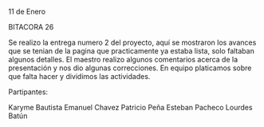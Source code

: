 11 de Enero

BITACORA 26

Se realizo la entrega numero 2 del proyecto, aquí se mostraron los avances que se tenian de la pagina que practicamente ya estaba lista, 
solo faltaban algunos detalles.
El maestro realizo algunos comentarios acerca de la presentación y nos dio algunas correcciones.
En equipo platicamos sobre que falta hacer y dividimos las actividades.

Partipantes:

Karyme Bautista 
Emanuel Chavez
Patricio Peña
Esteban Pacheco
Lourdes Batún
